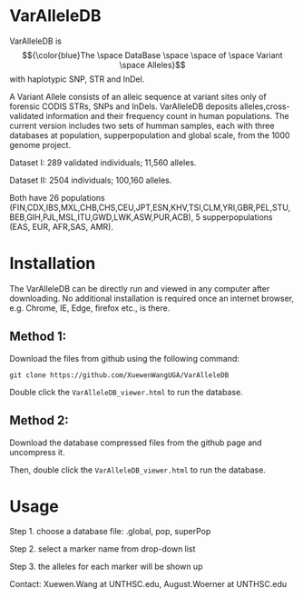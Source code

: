 # VarAlleleDB
 VarAlleleDB is $${\color{blue}The \space DataBase \space \space of \space Variant \space Alleles}$$ with haplotypic SNP, STR and InDel.


A Variant Allele consists of an alleic sequence at variant sites only of forensic CODIS STRs, SNPs and InDels. VarAlleleDB deposits alleles,cross-validated information and their frequency count in human populations. The current version includes two sets of humman samples, each with three databases at population, supperpopulation and global scale, from the 1000 genome project.

Dataset I: 289 validated individuals; 11,560 alleles. 

Dataset II: 2504 individuals; 100,160 alleles. 

Both have 26 populations (FIN,CDX,IBS,MXL,CHB,CHS,CEU,JPT,ESN,KHV,TSI,CLM,YRI,GBR,PEL,STU,BEB,GIH,PJL,MSL,ITU,GWD,LWK,ASW,PUR,ACB), 5 supperpopulations (EAS, EUR, AFR,SAS, AMR).

# Installation
The VarAlleleDB can be directly run and viewed in any computer after downloading. No additional installation is required once an internet browser, e.g. Chrome, IE, Edge, firefox etc., is there. 
## Method 1: 
Download the files from github using the following command:

`git clone https://github.com/XuewenWangUGA/VarAlleleDB`

Double click the `VarAlleleDB_viewer.html` to run the database.

## Method 2: 
Download the database compressed files from the github page and uncompress it. 

Then, double click the `VarAlleleDB_viewer.html` to run the database.

# Usage

Step 1. choose a database file: .global, pop, superPop

Step 2. select a marker name from drop-down list

Step 3. the alleles for each marker will be shown up

Contact: Xuewen.Wang at UNTHSC.edu, August.Woerner at UNTHSC.edu



